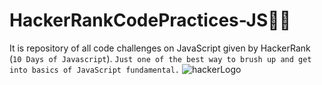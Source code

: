 # HackerRankCodePractices-JS🤗🚀 

It is repository of all code challenges on JavaScript given by HackerRank (```10 Days of Javascript```).
```Just one of the best way to brush up and get into basics of JavaScript fundamental.```
![hackerLogo](https://user-images.githubusercontent.com/71059909/156772207-e7fb3faa-0570-4b57-a14f-62bb7db94c7e.JPG)

